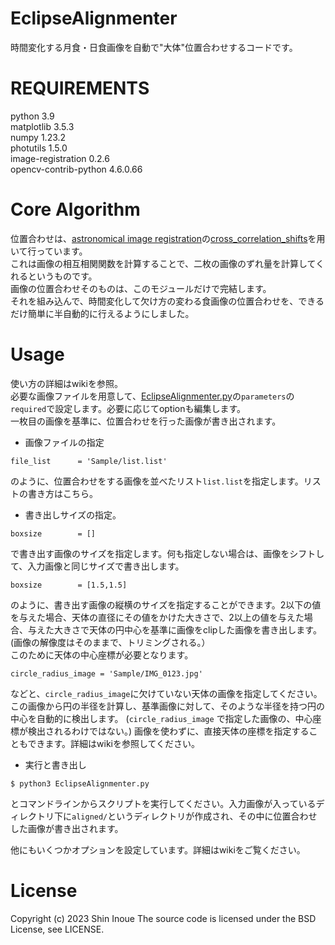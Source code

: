 # EclipseAlignmenter
時間変化する月食・日食画像を自動で"大体"位置合わせするコードです。  

# REQUIREMENTS
python 3.9  
matplotlib 3.5.3  
numpy 1.23.2  
photutils 1.5.0  
image-registration 0.2.6  
opencv-contrib-python 4.6.0.66  

# Core Algorithm
位置合わせは、[astronomical image registration](https://image-registration.readthedocs.io/en/latest/index.html)の[cross_correlation_shifts](https://image-registration.readthedocs.io/en/latest/image_registration.html#module-image_registration.cross_correlation_shifts)を用いて行っています。  
これは画像の相互相関関数を計算することで、二枚の画像のずれ量を計算してくれるというものです。  
画像の位置合わせそのものは、このモジュールだけで完結します。   
それを組み込んで、時間変化して欠け方の変わる食画像の位置合わせを、できるだけ簡単に半自動的に行えるようにしました。

# Usage
使い方の詳細はwikiを参照。  
必要な画像ファイルを用意して、[EclipseAlignmenter.py](https://github.com/ShinInoue-galaxy/EclipseAlignmenter0.0/blob/main/EclipseAlignmenter.py)の`parameters`の`required`で設定します。必要に応じてoptionも編集します。  
一枚目の画像を基準に、位置合わせを行った画像が書き出されます。

- 画像ファイルの指定
```
file_list      = 'Sample/list.list'
```
のように、位置合わせをする画像を並べたリスト`list.list`を指定します。リストの書き方はこちら。

- 書き出しサイズの指定。
```
boxsize        = []
```
で書き出す画像のサイズを指定します。何も指定しない場合は、画像をシフトして、入力画像と同じサイズで書き出します。
```
boxsize        = [1.5,1.5]
```
のように、書き出す画像の縦横のサイズを指定することができます。2以下の値を与えた場合、天体の直径にその値をかけた大きさで、2以上の値を与えた場合、与えた大きさで天体の円中心を基準に画像をclipした画像を書き出します。(画像の解像度はそのままで、トリミングされる。）  
このために天体の中心座標が必要となります。
```
circle_radius_image = 'Sample/IMG_0123.jpg'
```
などと、`circle_radius_image`に欠けていない天体の画像を指定してください。この画像から円の半径を計算し、基準画像に対して、そのような半径を持つ円の中心を自動的に検出します。
(`circle_radius_image` で指定した画像の、中心座標が検出されるわけではない。)
画像を使わずに、直接天体の座標を指定することもできます。詳細はwikiを参照してください。

- 実行と書き出し
```
$ python3 EclipseAlignmenter.py
```
とコマンドラインからスクリプトを実行してください。入力画像が入っているディレクトリ下に`aligned/`というディレクトリが作成され、その中に位置合わせした画像が書き出されます。

他にもいくつかオプションを設定しています。詳細はwikiをご覧ください。

# License
Copyright (c) 2023 Shin Inoue
The source code is licensed under the BSD License, see LICENSE.
